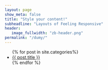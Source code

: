 ```yaml
---
layout: page
show_meta: false
title: "Style your content!"
subheadline: "Layouts of Feeling Responsive"
header:
   image_fullwidth: "zb-header.png"
permalink: "/dumy/"
---
```

<ul>
    {% for post in site.categories%}
    <li><a href="{{ site.url }}{{ site.baseurl }}{{ post.url }}">{{ post.title }}</a></li>
    {% endfor %}
</ul>
